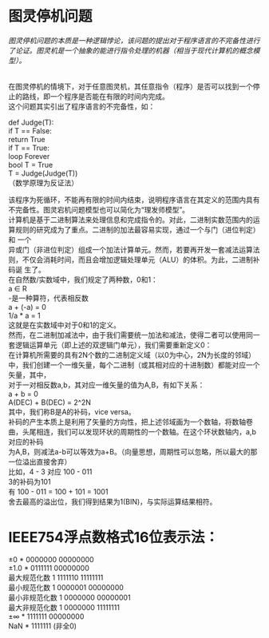 <h1> 图灵停机问题 </h1>
<h6>图灵停机问题的本质是一种逻辑悖论，该问题的提出对于程序语言的不完备性进行了论证。图灵机是一个抽象的能进行指令处理的机器（相当于现代计算机的概念模型）。</h6>
<p>
在图灵停机的情境下，对于任意图灵机，其任意指令（程序）是否可以找到一个停止的路线，即一个程序是否能在有限的时间内完成。<br/>
这个问题其实引出了程序语言的不完备性，如：<br/>
  </p>
<p>
def Judge(T): <br/>
  if T == False: <br/>
    return True <br/>
  if T == True: <br/>
    loop Forever <br/>
bool T = True <br/>
T = Judge(Judge(T)) <br/>
（数学原理为反证法）<br/>
  </p>
<p>
该程序为死循环，不能再有限的时间内结束，说明程序语言在其定义的范围内具有不完备性。图灵宕机问题模型也可以简化为“理发师模型”。<br/>
计算机是基于二进制算法来处理信息和完成指令的。对此，二进制实数范围内的运算规则的研究成为了重点。二进制的加法最容易实现，通过一个与门（进位判定）和
一个<br/>
异或门（非进位判定）组成一个加法计算单元。然而，若要再开发一套减法运算法则，不仅会消耗时间，而且会增加逻辑处理单元（ALU）的体积。为此，二进制补码诞
生了。<br/>
在自然数/实数域中，我们规定了两种数，0和1：<br/>
  a ∈ R<br/>
  -是一种算符，代表相反数<br/>
  a + (-a) = 0<br/>
  1/a * a = 1<br/>
这就是在实数域中对于0和1的定义。<br/>
然而，在二进制加减法中，由于我们需要统一加法和减法，使得二者可以使用同一套逻辑运算单元（即上述的双逻辑门单元），我们需要重新定义0：<br/>
在计算机所需要的具有2N个数的二进制定义域（以0为中心，2N为长度的邻域）中，我们创建一个一维矢量，每个二进制（或其相对应的十进制数）都能对应一个矢量，其中，<br/>
对于一对相反数a,b，其对应一维矢量的值为A,B，有如下关系：<br/>
  a + b = 0<br/>
  A(DEC) + B(DEC) = 2^2N<br/>
其中，我们称B是A的补码，vice versa。<br/>
补码的产生本质上是利用了矢量的方向性，把上述邻域画为一个数轴，将数轴卷曲，头尾相连，我们可以发现环状的周期性的一个数轴。在这个环状数轴内，a,b对应的补码<br/>
为A,B，则减法a-b可以等效为a+B。（向量思想，周期性可以忽略，所以最大的那一位溢出直接舍弃）<br/>
比如，4 - 3 对应 100 - 011<br/>
3的补码为101<br/>
有 100 - 011 = 100 + 101 = 1001<br/>
舍去最高的溢出位，我们得到结果为1(BIN)，与实际运算结果相符。<br/></p>
  
<h1> IEEE754浮点数格式16位表示法：<br/></h1>
<p>
±0              * 0000000 00000000<br/>
±1.0            * 0111111 00000000<br/>
最大规范化数     1 1111110 11111111<br/>
最小规范化数     1 0000001 00000000<br/>
最小非规范化数   1 0000000 00000001<br/>
最大非规范化数   1 0000000 11111111<br/>
±∞              * 1111111 00000000<br/>
NaN             * 1111111 (非全0)<br/>
</p>
